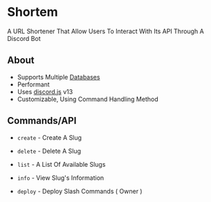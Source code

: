 # Shortem
A URL Shortener That Allow Users To Interact With Its API Through A Discord Bot

## About
- Supports Multiple [Databases](./example/database.js)
- Performant
- Uses [discord.js](https://github.com/discordjs/discord.js) v13
- Customizable, Using Command Handling Method

## Commands/API
- `create` - Create A Slug 
- `delete` - Delete A Slug
- `list` - A List Of Available Slugs
- `info` - View Slug's Information

- `deploy` - Deploy Slash Commands ( Owner )


